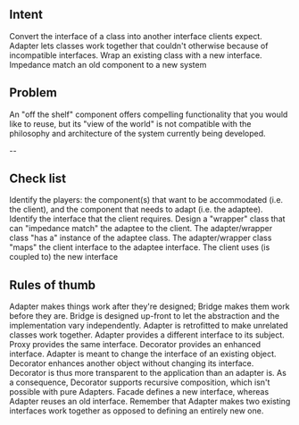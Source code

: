 ## Intent
Convert the interface of a class into another interface clients expect.
 Adapter lets classes work together that couldn't otherwise because of incompatible interfaces.
Wrap an existing class with a new interface.
Impedance match an old component to a new system

## Problem
An "off the shelf" component offers compelling functionality that you would like to reuse,
 but its "view of the world" is not compatible with the philosophy
  and architecture of the system currently being developed.
  
 --
 
## Check list
Identify the players: the component(s) that want to be accommodated (i.e. the client), and the component that needs to adapt (i.e. the adaptee).
Identify the interface that the client requires.
Design a "wrapper" class that can "impedance match" the adaptee to the client.
The adapter/wrapper class "has a" instance of the adaptee class.
The adapter/wrapper class "maps" the client interface to the adaptee interface.
The client uses (is coupled to) the new interface

## Rules of thumb
Adapter makes things work after they're designed; Bridge makes them work before they are.
Bridge is designed up-front to let the abstraction and the implementation vary independently. Adapter is retrofitted to make unrelated classes work together.
Adapter provides a different interface to its subject. Proxy provides the same interface. Decorator provides an enhanced interface.
Adapter is meant to change the interface of an existing object. Decorator enhances another object without changing its interface. Decorator is thus more transparent to the application than an adapter is. As a consequence, Decorator supports recursive composition, which isn't possible with pure Adapters.
Facade defines a new interface, whereas Adapter reuses an old interface. Remember that Adapter makes two existing interfaces work together as opposed to defining an entirely new one.
